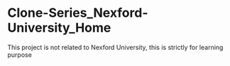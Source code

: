 # Clone-Series_Nexford-University_Home
This project is not related to Nexford University, this is strictly for learning purpose
